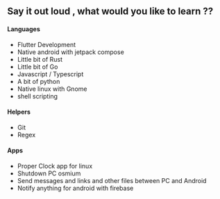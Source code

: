 ## Say it out loud , what would you like to learn ??


#### Languages

*   Flutter Development
*   Native android with jetpack compose
*   Little bit of Rust
*   Little bit of Go
*   Javascript / Typescript 
*   A bit of python
*   Native linux with Gnome
*   shell scripting


#### Helpers

*   Git
*   Regex

#### Apps


*   Proper Clock app for linux
*   Shutdown PC osmium
*   Send messages and links and other files between PC and Android
*   Notify anything for android with firebase

